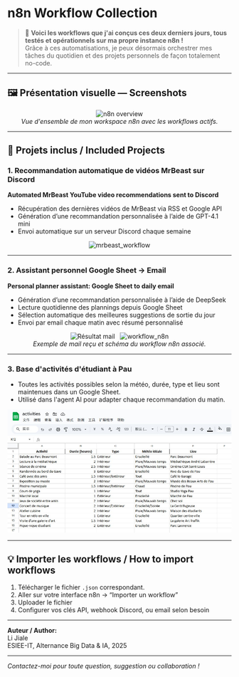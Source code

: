 
# n8n Workflow Collection

> 🚀 **Voici les workflows que j'ai conçus ces deux derniers jours, tous testés et opérationnels sur ma propre instance n8n !**  
> Grâce à ces automatisations, je peux désormais orchestrer mes tâches du quotidien et des projets personnels de façon totalement no-code.

---

## 🖼️ **Présentation visuelle — Screenshots**

<p align="center">
  <img src="la situation de workespace n8n.jpg" alt="n8n overview" width="600"><br>
  <em>Vue d'ensemble de mon workspace n8n avec les workflows actifs.</em>
</p>

---

## 🌟 Projets inclus / Included Projects

### 1. Recommandation automatique de vidéos MrBeast sur Discord  
**Automated MrBeast YouTube video recommendations sent to Discord**

- Récupération des dernières vidéos de MrBeast via RSS et Google API
- Génération d’une recommandation personnalisée à l’aide de GPT-4.1 mini
- Envoi automatique sur un serveur Discord chaque semaine

<p align="center">
  <img src="Gh6bC7Xx8GWmYsAxJmtEpF.png" alt="mrbeast_workflow" width="500">
</p>

---

### 2. Assistant personnel Google Sheet → Email  
**Personal planner assistant: Google Sheet to daily email**

- Génération d’une recommandation personnalisée à l’aide de DeepSeek
- Lecture quotidienne des plannings depuis Google Sheet
- Sélection automatique des meilleures suggestions de sortie du jour
- Envoi par email chaque matin avec résumé personnalisé

<div align="center">
  <img src="mail resultat.jpg" alt="Résultat mail" width="400">&nbsp;&nbsp;
  <img src="b5d0d9c3-89d6-4516-afd7-cf8ec1b96a11.png" alt="workflow_n8n" width="400"><br>
  <em>Exemple de mail reçu et schéma du workflow n8n associé.</em>
</div>

---

### 3. Base d'activités d'étudiant à Pau  
- Toutes les activités possibles selon la météo, durée, type et lieu sont maintenues dans un Google Sheet.
- Utilisé dans l'agent AI pour adapter chaque recommandation du matin.

<p align="center">
  <img src="activites.jpg" alt="activites_sheet" width="600">
</p>

---

## 💡 Importer les workflows / How to import workflows

1. Télécharger le fichier `.json` correspondant.
2. Aller sur votre interface n8n → “Importer un workflow”
3. Uploader le fichier
4. Configurer vos clés API, webhook Discord, ou email selon besoin

---

**Auteur / Author:**  
Li Jiale  
ESIEE-IT, Alternance Big Data & IA, 2025

---

_Contactez-moi pour toute question, suggestion ou collaboration !_
